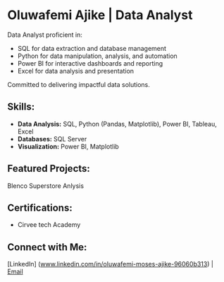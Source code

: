 # Oluwafemi Ajike | Data Analyst

Data Analyst proficient in:
- SQL for data extraction and database management
- Python for data manipulation, analysis, and automation
- Power BI for interactive dashboards and reporting
- Excel for data analysis and presentation

Committed to delivering impactful data solutions.
## Skills:
- **Data Analysis:** SQL, Python (Pandas, Matplotlib), Power BI, Tableau, Excel
- **Databases:** SQL Server
- **Visualization:** Power BI, Matplotlib

##  Featured Projects:
Blenco Superstore Anlysis


##  Certifications:
- Cirvee tech Academy

##  Connect with Me:
[LinkedIn] (www.linkedin.com/in/oluwafemi-moses-ajike-96060b313) | [Email](mailto:ajikeoluwafemi022@gmail.com)
  
